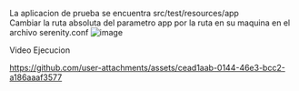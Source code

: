 La aplicacion de prueba se encuentra src/test/resources/app  
Cambiar la ruta absoluta del parametro app por la ruta en su maquina en el archivo serenity.conf
![image](https://github.com/user-attachments/assets/f9800e08-99ab-448c-98b5-86edd9aa4189)

Video Ejecucion


https://github.com/user-attachments/assets/cead1aab-0144-46e3-bcc2-a186aaaf3577

